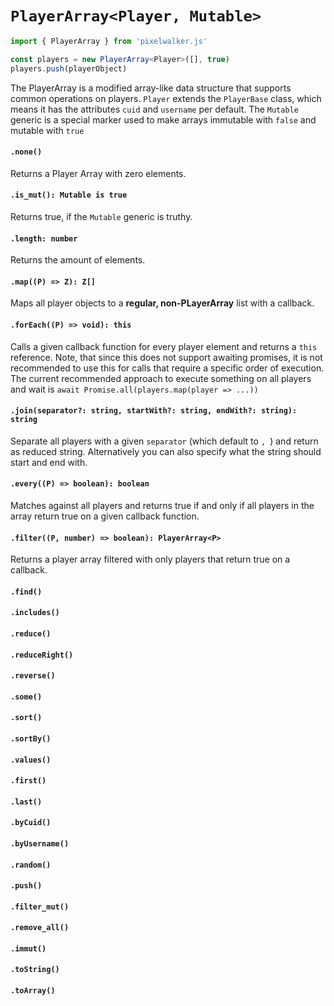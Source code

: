 # `PlayerArray<Player, Mutable>`

```ts
import { PlayerArray } from 'pixelwalker.js'

const players = new PlayerArray<Player>([], true)
players.push(playerObject)
```

The PlayerArray is a modified array-like data structure that supports common operations on players. `Player` extends the `PlayerBase` class, which means it has the attributes `cuid` and `username` per default. The `Mutable` generic is a special marker used to make arrays immutable with `false` and mutable with `true`

#### `.none()`

Returns a Player Array with zero elements.

#### `.is_mut(): Mutable is true`

Returns true, if the `Mutable` generic is truthy.

#### `.length: number`

Returns the amount of elements.

#### `.map((P) => Z): Z[]`

Maps all player objects to a **regular, non-PLayerArray** list with a callback.

#### `.forEach((P) => void): this`

Calls a given callback function for every player element and returns a `this` reference. Note, that since this does not support awaiting promises, it is not recommended to use this for calls that require a specific order of execution. The current recommended approach to execute something on all players and wait is `await Promise.all(players.map(player => ...))`

#### `.join(separator?: string, startWith?: string, endWith?: string): string`

Separate all players with a given `separator` (which default to `, `) and return as reduced string. Alternatively you can also specify what the string should start and end with.

#### `.every((P) => boolean): boolean`

Matches against all players and returns true if and only if all players in the array return true on a given callback function.

#### `.filter((P, number) => boolean): PlayerArray<P>`

Returns a player array filtered with only players that return true on a callback.

#### `.find()`
#### `.includes()`
#### `.reduce()`
#### `.reduceRight()`
#### `.reverse()`
#### `.some()`
#### `.sort()`
#### `.sortBy()`
#### `.values()`
#### `.first()`
#### `.last()`
#### `.byCuid()`
#### `.byUsername()`
#### `.random()`
#### `.push()`
#### `.filter_mut()`
#### `.remove_all()`
#### `.immut()`
#### `.toString()`
#### `.toArray()`
